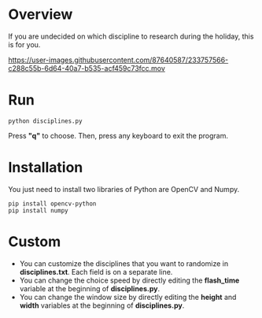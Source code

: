 # Overview
If you are undecided on which discipline to research during the holiday, this is for you.


https://user-images.githubusercontent.com/87640587/233757566-c288c55b-6d64-40a7-b535-acf459c73fcc.mov


# Run
```commandline
python disciplines.py
```
Press **"q"** to choose. Then, press any keyboard to exit the program.

# Installation
You just need to install two libraries of Python are OpenCV and Numpy.
```commandline
pip install opencv-python
pip install numpy
```

# Custom
+ You can customize the disciplines that you want to randomize in **disciplines.txt**. Each field is on a separate line.
+ You can change the choice speed by directly editing the **flash_time** variable at the beginning of **disciplines.py**.
+ You can change the window size by directly editing the **height** and **width** variables at the beginning of **disciplines.py**.
